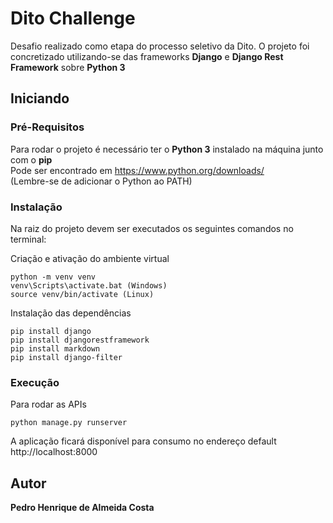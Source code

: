 # Dito Challenge

Desafio realizado como etapa do processo seletivo da Dito. O projeto foi concretizado utilizando-se das frameworks **Django** e **Django Rest Framework** sobre **Python 3**

## Iniciando
### Pré-Requisitos

Para rodar o projeto é necessário ter o **Python 3** instalado na máquina junto com o **pip**  
Pode ser encontrado em https://www.python.org/downloads/  
(Lembre-se de adicionar o Python ao PATH)

### Instalação

Na raiz do projeto devem ser executados os seguintes comandos no terminal:


Criação e ativação do ambiente virtual 

```
python -m venv venv
venv\Scripts\activate.bat (Windows)
source venv/bin/activate (Linux)
```

Instalação das dependências

```
pip install django
pip install djangorestframework
pip install markdown
pip install django-filter
```
### Execução

Para rodar as APIs

```
python manage.py runserver
```
A aplicação ficará disponível para consumo no endereço default http://localhost:8000

## Autor

**Pedro Henrique de Almeida Costa**